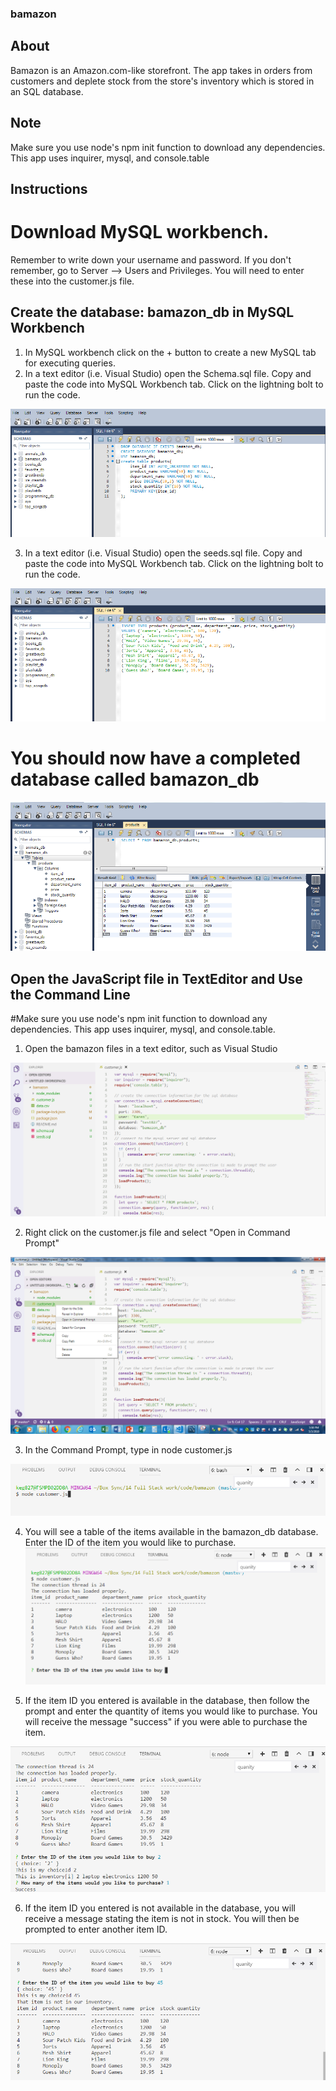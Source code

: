 ### bamazon

## About
Bamazon is an Amazon.com-like storefront. The app takes in orders from customers and deplete stock from the store's inventory which is stored in an SQL database. 

## Note

Make sure you use node's npm init function to download any dependencies. This app uses inquirer, mysql, and console.table

## Instructions

# Download MySQL workbench. 
Remember to write down your username and password. If you don't remember, go to Server --> Users and Privileges. You will need to enter these into the customer.js file. 

## Create the database: bamazon_db in MySQL Workbench
1. In MySQL workbench click on the + button to create a new MySQL tab for executing queries. 
2. In a text editor (i.e. Visual Studio) open the Schema.sql file. Copy and paste the code into MySQL Workbench tab. Click on the lightning bolt to run the code. 

![MySQL Workbench](https://raw.githubusercontent.com/kglibrarian/bamazon/master/images/bamazon7.PNG)

3. In a text editor (i.e. Visual Studio) open the seeds.sql file. Copy and paste the code into MySQL Workbench tab. Click on the lightning bolt to run the code. 

![MySQL Workbench](https://raw.githubusercontent.com/kglibrarian/bamazon/master/images/bamazon8.PNG)

# You should now have a completed database called bamazon_db

![MySQL Workbench](https://raw.githubusercontent.com/kglibrarian/bamazon/master/images/bamazon9.PNG)

## Open the JavaScript file in TextEditor and Use the Command Line
#Make sure you use node's npm init function to download any dependencies. This app uses inquirer, mysql, and console.table.

1. Open the bamazon files in a text editor, such as Visual Studio

![Visual Studio](https://raw.githubusercontent.com/kglibrarian/bamazon/master/images/bamazon1.PNG)

2. Right click on the customer.js file and select "Open in Command Prompt"

![Visual Studio](https://raw.githubusercontent.com/kglibrarian/bamazon/master/images/bamazon2.2.png)

3. In the Command Prompt, type in node customer.js

![Visual Studio](https://raw.githubusercontent.com/kglibrarian/bamazon/master/images/bamazon3.PNG)

4. You will see a table of the items available in the bamazon_db database. Enter the ID of the item you would like to purchase. 
![Visual Studio](https://raw.githubusercontent.com/kglibrarian/bamazon/master/images/bamazon4.PNG)

5. If the item ID you entered is available in the database, then follow the prompt and enter the quantity of items you would like to purchase. You will receive the message "success" if you were able to purchase the item. 

![Visual Studio](https://raw.githubusercontent.com/kglibrarian/bamazon/master/images/bamazon5.PNG)

6. If the item ID you entered is not available in the database, you will receive a message stating the item is not in stock. You will then be prompted to enter another item ID. 

![Visual Studio](https://raw.githubusercontent.com/kglibrarian/bamazon/master/images/bamazon6.PNG)




